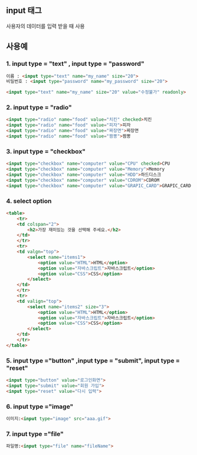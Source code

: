 input 태그
--------------------------
사용자의 데이터를 입력 받을 때 사용

사용예
-------------------------
### 1. input type = "text" , input type = "password" 
```html
이름 : <input type="text" name="my_name" size="20">
비밀번호 : <input type="password" name="my_password" size="20">

<input type="text" name="my_name" size="20" value="수정불가" readonly>
```
### 2. input type = "radio" 
```html
<input type="radio" name="food" value="치킨" checked>치킨
<input type="radio" name="food" value="피자">피자
<input type="radio" name="food" value="짜장면">짜장면
<input type="radio" name="food" value="짬뽕">짬뽕
```
### 3. input type = "checkbox" 
```html
<input type="checkbox" name="computer" value="CPU" checked>CPU
<input type="checkbox" name="computer" value="Memory">Memory
<input type="checkbox" name="computer" value="HDD">하드디스크
<input type="checkbox" name="computer" value="CDROM">CDROM
<input type="checkbox" name="computer" value="GRAPIC_CARD">GRAPIC_CARD
```
### 4. select option 
```html
<table>
    <tr>
	<td colspan="2">
		<h2>가장 재미있는 것을 선택해 주세요.</h2>
	</td>
    </tr>
    <tr>
	<td valgn="top">
		<select name="items1">
			<option value="HTML">HTML</option>
			<option value="자바스크립트">자바스크립트</option>
			<option value="CSS">CSS</option>
		</select>
	</td>
    </tr>
    <tr>
	<td valign="top">
		<select name="items2" size="3">
			<option value="HTML">HTML</option>
			<option value="자바스크립트">자바스크립트</option>
			<option value="CSS">CSS</option>
		</select>
	</td>
    </tr>
</table>
```
### 5. input type ="button" ,input type = "submit", input type = "reset" 
```html
<input type="button" value="로그인화면">
<input type="submit" value="회원 가입">
<input type="reset" value="다시 입력">
```
### 6. input type ="image" 
```html
이미지:<input type="image" src="aaa.gif">
```

### 7. input type ="file" 
```html
파일명:<input type="file" name="fileName">
```
